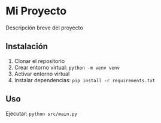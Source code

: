 # Mi Proyecto

Descripción breve del proyecto

## Instalación
1. Clonar el repositorio
2. Crear entorno virtual: `python -m venv venv`
3. Activar entorno virtual
4. Instalar dependencias: `pip install -r requirements.txt`

## Uso
Ejecutar: `python src/main.py`
